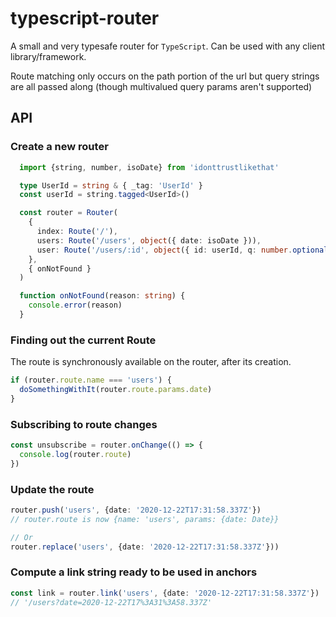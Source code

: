 # typescript-router

A small and very typesafe router for `TypeScript`. Can be used with any client library/framework.

Route matching only occurs on the path portion of the url but query strings are all passed along (though multivalued query params aren't supported)

## API

### Create a new router

```ts
  import {string, number, isoDate} from 'idonttrustlikethat'

  type UserId = string & { _tag: 'UserId' }
  const userId = string.tagged<UserId>()

  const router = Router(
    {
      index: Route('/'),
      users: Route('/users', object({ date: isoDate })),
      user: Route('/users/:id', object({ id: userId, q: number.optional() }))
    },
    { onNotFound }
  )

  function onNotFound(reason: string) {
    console.error(reason)
  }
```

### Finding out the current Route

The route is synchronously available on the router, after its creation.  

```ts
if (router.route.name === 'users') {
  doSomethingWithIt(router.route.params.date)
}
```

### Subscribing to route changes

```ts
const unsubscribe = router.onChange(() => {
  console.log(router.route)
})
```

### Update the route

```ts
router.push('users', {date: '2020-12-22T17:31:58.337Z'})
// router.route is now {name: 'users', params: {date: Date}}

// Or
router.replace('users', {date: '2020-12-22T17:31:58.337Z'}))
```

### Compute a link string ready to be used in anchors

```ts
const link = router.link('users', {date: '2020-12-22T17:31:58.337Z'})
// '/users?date=2020-12-22T17%3A31%3A58.337Z'
```